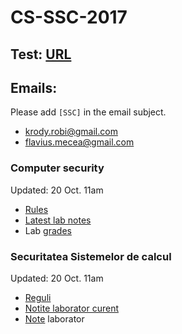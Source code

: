 # CS-SSC-2017

## Test: [URL](https://drive.google.com/open?id=1JXvDXak4lJuKKmLmVDCaA6dX4bw0WL07GVQR5jeoYb8)

## Emails:
Please add `[SSC]` in the email subject.
 * krody.robi@gmail.com
 * flavius.mecea@gmail.com

### Computer security 
Updated: 20 Oct. 11am

- [Rules](./Rules.md)
- [Latest lab notes](./materials/week-05.md) 
- Lab [grades](https://docs.google.com/spreadsheets/d/1QIXVsl0xkdBPtROjmkI7Fu-8IuidCkD3Ni_2N5Vr_us/edit?usp=sharing)

### Securitatea Sistemelor de calcul
Updated: 20 Oct. 11am

- [Reguli](./Reguli.md)
- [Notite laborator curent](./materials/week-05.md)
- [Note](https://docs.google.com/spreadsheets/d/1QIXVsl0xkdBPtROjmkI7Fu-8IuidCkD3Ni_2N5Vr_us/edit?usp=sharing) laborator
